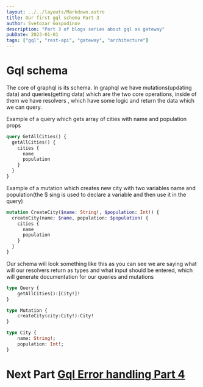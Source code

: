 ```yaml
---
layout: ../../layouts/Markdown.astro
title: Our first gql schema Part 3
author: Svetozar Gospodinov
description: "Part 3 of blogs series about gql as gateway"
pubDate: 2023-01-01
tags: ["gql", "rest-api", "gateway", "architecture"]
---
```


# Gql schema

The core of graphql is its schema. In graphql we have mutations(updating data) and queries(getting data) which are the two core operations, inside of them we have resolvers , which have some logic and return the data which we can query.

Example of a query which gets array of cities with name and population props

```graphql
query GetAllCities() {
  getAllCities() {
    cities {
      name
      population
    }
  }
}
```

Example of a mutation which creates new city with two variables name and population(the $ sing is used to declare a variable and then use it in the query)

```graphql
mutation CreateCity($name: String!, $population: Int!) {
  createCity(name: $name, population: $population) {
    cities {
      name
      population
    }
  }
}
```

Our schema will look something like this as you can see we are saying what will our resolvers return as types and what input should be entered, which will generate documentation for our queries and mutations

```graphql
type Query {
    getAllCities():[City!]!
}

type Mutation {
    createCity(city:City!):City!
}

type City {
    name: String!;
    population: Int!;
}
```

# Next Part [Gql Error handling Part 4](/posts/GqlErrorHandling)
